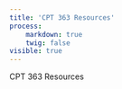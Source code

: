 ```yaml
---
title: 'CPT 363 Resources'
process:
    markdown: true
    twig: false
visible: true
---
```


CPT 363 Resources
